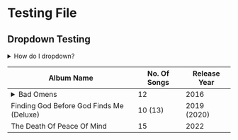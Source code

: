 # Testing File

## Dropdown Testing

<details>
<summary>How do I dropdown?</summary>
<br>
This is how you dropdown.
</details>

| Album Name | No. Of Songs | Release Year |
|------------|--------------|--------------|
| <details><summary>Bad Omens</summary><br> * Glass Houses * Exit Wounds</details> | 12 | 2016 |
| Finding God Before God Finds Me (Deluxe) | 10 (13) | 2019 (2020) |
| The Death Of Peace Of Mind | 15 | 2022 |
